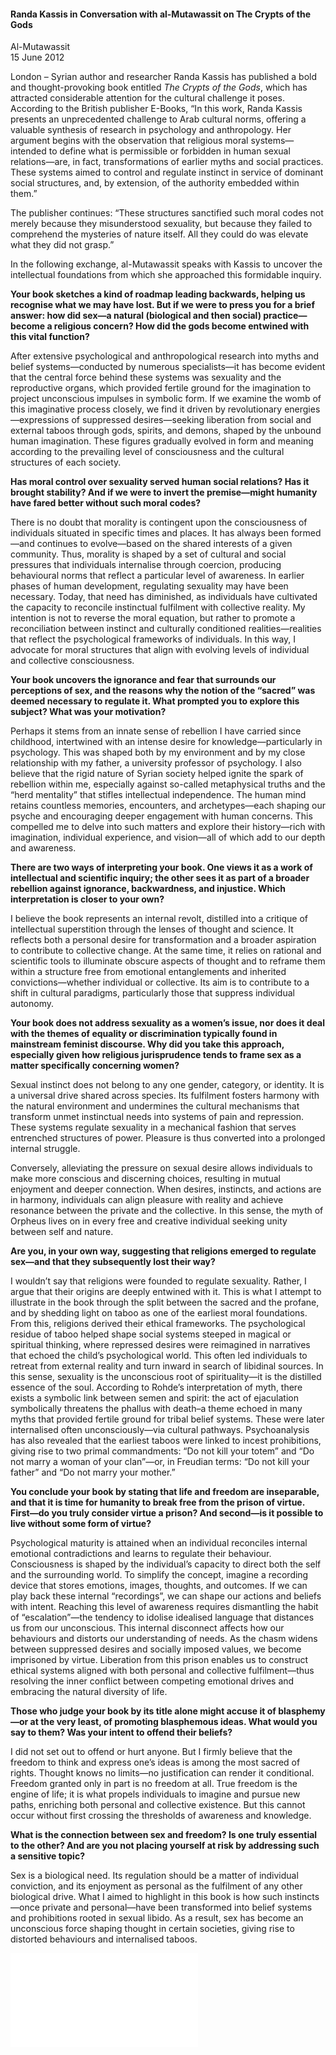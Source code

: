 <h4>Randa Kassis in Conversation with al-Mutawassit on The Crypts of the Gods</h4>

Al-Mutawassit  
15 June 2012  

London – Syrian author and researcher Randa Kassis has published a bold and thought-provoking book entitled _The Crypts of the Gods_, which has attracted considerable attention for the cultural challenge it poses. According to the British publisher E-Books, “In this work, Randa Kassis presents an unprecedented challenge to Arab cultural norms, offering a valuable synthesis of research in psychology and anthropology. Her argument begins with the observation that religious moral systems—intended to define what is permissible or forbidden in human sexual relations—are, in fact, transformations of earlier myths and social practices. These systems aimed to control and regulate instinct in service of dominant social structures, and, by extension, of the authority embedded within them.”

The publisher continues: “These structures sanctified such moral codes not merely because they misunderstood sexuality, but because they failed to comprehend the mysteries of nature itself. All they could do was elevate what they did not grasp.”

In the following exchange, al-Mutawassit speaks with Kassis to uncover the intellectual foundations from which she approached this formidable inquiry.

**Your book sketches a kind of roadmap leading backwards, helping us recognise what we may have lost. But if we were to press you for a brief answer: how did sex—a natural (biological and then social) practice—become a religious concern? How did the gods become entwined with this vital function?**

After extensive psychological and anthropological research into myths and belief systems—conducted by numerous specialists—it has become evident that the central force behind these systems was sexuality and the reproductive organs, which provided fertile ground for the imagination to project unconscious impulses in symbolic form. If we examine the womb of this imaginative process closely, we find it driven by revolutionary energies—expressions of suppressed desires—seeking liberation from social and external taboos through gods, spirits, and demons, shaped by the unbound human imagination. These figures gradually evolved in form and meaning according to the prevailing level of consciousness and the cultural structures of each society.

**Has moral control over sexuality served human social relations? Has it brought stability? And if we were to invert the premise—might humanity have fared better without such moral codes?**

There is no doubt that morality is contingent upon the consciousness of individuals situated in specific times and places. It has always been formed—and continues to evolve—based on the shared interests of a given community. Thus, morality is shaped by a set of cultural and social pressures that individuals internalise through coercion, producing behavioural norms that reflect a particular level of awareness. In earlier phases of human development, regulating sexuality may have been necessary. Today, that need has diminished, as individuals have cultivated the capacity to reconcile instinctual fulfilment with collective reality. My intention is not to reverse the moral equation, but rather to promote a reconciliation between instinct and culturally conditioned realities—realities that reflect the psychological frameworks of individuals. In this way, I advocate for moral structures that align with evolving levels of individual and collective consciousness.

**Your book uncovers the ignorance and fear that surrounds our perceptions of sex, and the reasons why the notion of the “sacred” was deemed necessary to regulate it. What prompted you to explore this subject? What was your motivation?**

Perhaps it stems from an innate sense of rebellion I have carried since childhood, intertwined with an intense desire for knowledge—particularly in psychology. This was shaped both by my environment and by my close relationship with my father, a university professor of psychology. I also believe that the rigid nature of Syrian society helped ignite the spark of rebellion within me, especially against so-called metaphysical truths and the “herd mentality” that stifles intellectual independence. The human mind retains countless memories, encounters, and archetypes—each shaping our psyche and encouraging deeper engagement with human concerns. This compelled me to delve into such matters and explore their history—rich with imagination, individual experience, and vision—all of which add to our depth and awareness.

**There are two ways of interpreting your book. One views it as a work of intellectual and scientific inquiry; the other sees it as part of a broader rebellion against ignorance, backwardness, and injustice. Which interpretation is closer to your own?**

I believe the book represents an internal revolt, distilled into a critique of intellectual superstition through the lenses of thought and science. It reflects both a personal desire for transformation and a broader aspiration to contribute to collective change. At the same time, it relies on rational and scientific tools to illuminate obscure aspects of thought and to reframe them within a structure free from emotional entanglements and inherited convictions—whether individual or collective. Its aim is to contribute to a shift in cultural paradigms, particularly those that suppress individual autonomy.

**Your book does not address sexuality as a women’s issue, nor does it deal with the themes of equality or discrimination typically found in mainstream feminist discourse. Why did you take this approach, especially given how religious jurisprudence tends to frame sex as a matter specifically concerning women?**

Sexual instinct does not belong to any one gender, category, or identity. It is a universal drive shared across species. Its fulfilment fosters harmony with the natural environment and undermines the cultural mechanisms that transform unmet instinctual needs into systems of pain and repression. These systems regulate sexuality in a mechanical fashion that serves entrenched structures of power. Pleasure is thus converted into a prolonged internal struggle.

Conversely, alleviating the pressure on sexual desire allows individuals to make more conscious and discerning choices, resulting in mutual enjoyment and deeper connection. When desires, instincts, and actions are in harmony, individuals can align pleasure with reality and achieve resonance between the private and the collective. In this sense, the myth of Orpheus lives on in every free and creative individual seeking unity between self and nature.

**Are you, in your own way, suggesting that religions emerged to regulate sex—and that they subsequently lost their way?**

I wouldn’t say that religions were founded to regulate sexuality. Rather, I argue that their origins are deeply entwined with it. This is what I attempt to illustrate in the book through the split between the sacred and the profane, and by shedding light on taboo as one of the earliest moral foundations. From this, religions derived their ethical frameworks. The psychological residue of taboo helped shape social systems steeped in magical or spiritual thinking, where repressed desires were reimagined in narratives that echoed the child’s psychological world. This often led individuals to retreat from external reality and turn inward in search of libidinal sources. In this sense, sexuality is the unconscious root of spirituality—it is the distilled essence of the soul. According to Rohde’s interpretation of myth, there exists a symbolic link between semen and spirit: the act of ejaculation symbolically threatens the phallus with death–a theme echoed in many myths that provided fertile ground for tribal belief systems. These were later internalised often unconsciously—via cultural pathways. Psychoanalysis has also revealed that the earliest taboos were linked to incest prohibitions, giving rise to two primal commandments: “Do not kill your totem” and “Do not marry a woman of your clan”—or, in Freudian terms: “Do not kill your father” and “Do not marry your mother.”

**You conclude your book by stating that life and freedom are inseparable, and that it is time for humanity to break free from the prison of virtue. First—do you truly consider virtue a prison? And second—is it possible to live without some form of virtue?**

Psychological maturity is attained when an individual reconciles internal emotional contradictions and learns to regulate their behaviour. Consciousness is shaped by the individual’s capacity to direct both the self and the surrounding world. To simplify the concept, imagine a recording device that stores emotions, images, thoughts, and outcomes. If we can play back these internal “recordings”, we can shape our actions and beliefs with intent. Reaching this level of awareness requires dismantling the habit of “escalation”—the tendency to idolise idealised language that distances us from our unconscious. This internal disconnect affects how our behaviours and distorts our understanding of needs. As the chasm widens between suppressed desires and socially imposed values, we become imprisoned by virtue. Liberation from this prison enables us to construct ethical systems aligned with both personal and collective fulfilment—thus resolving the inner conflict between competing emotional drives and embracing the natural diversity of life.

**Those who judge your book by its title alone might accuse it of blasphemy—or at the very least, of promoting blasphemous ideas. What would you say to them? Was your intent to offend their beliefs?**

I did not set out to offend or hurt anyone. But I firmly believe that the freedom to think and express one’s ideas is among the most sacred of rights. Thought knows no limits—no justification can render it conditional. Freedom granted only in part is no freedom at all. True freedom is the engine of life; it is what propels individuals to imagine and pursue new paths, enriching both personal and collective existence. But this cannot occur without first crossing the thresholds of awareness and knowledge.

**What is the connection between sex and freedom? Is one truly essential to the other? And are you not placing yourself at risk by addressing such a sensitive topic?**

Sex is a biological need. Its regulation should be a matter of individual conviction, and its enjoyment as personal as the fulfilment of any other biological drive. What I aimed to highlight in this book is how such instincts—once private and personal—have been transformed into belief systems and prohibitions rooted in sexual libido. As a result, sex has become an unconscious force shaping thought in certain societies, giving rise to distorted behaviours and internalised taboos.

![](14.pdf)
<p></p>
